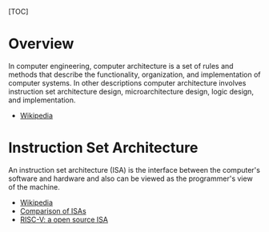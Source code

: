 [TOC]

# Overview
In computer engineering, computer architecture is a set of rules and methods that describe the functionality, organization, and implementation of computer systems. In other descriptions computer architecture involves instruction set architecture design, microarchitecture design, logic design, and implementation.

- [Wikipedia](https://en.wikipedia.org/wiki/Computer_architecture)

# Instruction Set Architecture
An instruction set architecture (ISA) is the interface between the computer's software and hardware and also can be viewed as the programmer's view of the machine.

- [Wikipedia](https://en.wikipedia.org/wiki/Instruction_set)
- [Comparison of ISAs](https://en.wikipedia.org/wiki/Comparison_of_instruction_set_architectures)
- [RISC-V: a open source ISA](http://riscv.org/specifications/)
